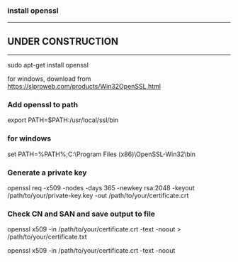 ### install openssl

---
## **UNDER CONSTRUCTION**
---

sudo apt-get install openssl

for windows, download from https://slproweb.com/products/Win32OpenSSL.html

### Add openssl to path

export PATH=$PATH:/usr/local/ssl/bin

### for windows

set PATH=%PATH%;C:\Program Files (x86)\OpenSSL-Win32\bin

### Generate a private key

openssl req -x509 -nodes -days 365 -newkey rsa:2048 -keyout /path/to/your/private-key.key -out /path/to/your/certificate.crt

### Check CN and SAN and save output to file

openssl x509 -in /path/to/your/certificate.crt -text -noout > /path/to/your/certificate.txt

openssl x509 -in /path/to/your/certificate.crt -text -noout
